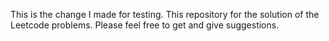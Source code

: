 This is the change I made for testing. 
This repository for the solution of the Leetcode problems. Please feel free to get and give suggestions.
